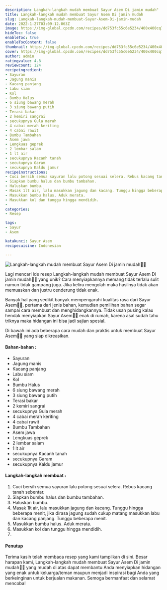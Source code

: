 ```yaml
---
description: Langkah-langkah mudah membuat Sayur Asem Di jamin mudah"
title: Langkah-langkah mudah membuat Sayur Asem Di jamin mudah
slug: Langkah-langkah-mudah-membuat-Sayur-Asem-Di-jamin-mudah
date: 2022-1-27T03:09:12.063Z
image: https://img-global.cpcdn.com/recipes/dd753fc55c6e5234/400x400cq70/photo.jpg
hideToc: false
enableToc: true
enableTocContent: false
thumbnail: https://img-global.cpcdn.com/recipes/dd753fc55c6e5234/400x400cq70/photo.jpg
cover: https://img-global.cpcdn.com/recipes/dd753fc55c6e5234/400x400cq70/photo.jpg
author: admin
ratingvalue: 4.8
reviewcount: 124
recipeingredient:
- Sayuran
- Jagung manis
- Kacang panjang
- Labu siam
- Kol
- Bumbu Halus
- 6 siung bawang merah
- 3 siung bawang putih
- Terasi bakar
- 2 kemiri sangrai
- secukupnya Gula merah
- 4 cabai merah keriting
- 4 cabai rawit
- Bumbu Tambahan
- Asem jawa
- Lengkuas geprek
- 2 lembar salam
- 1 lt air
- secukupnya Kacanh tanah
- secukupnya Garam
- secukupnya Kaldu jamur
recipeinstructions:
- Cuci bersih semua sayuran lalu potong sesuai selera. Rebus kacang tanah sebentar.
- Siapkan bumbu halus dan bumbu tambahan.
- Haluskan bumbu.
- Masak 1lt air, lalu masukkan jagung dan kacang. Tunggu hingga beberapa menit, jika dirasa jagung sudah cukup matang masukkan labu dan kacang panjang. Tunggu beberapa menit.
- Masukkan bumbu halus. Aduk merata.
- Masukkan kol dan tunggu hingga mendidih.
- 
categories:
- Resep

tags:
- Sayur
- Asem

katakunci: Sayur Asem
recipecuisine: Indonesian

---
```


![Langkah-langkah mudah membuat Sayur Asem Di jamin mudah👩‍🍳](https://img-global.cpcdn.com/recipes/dd753fc55c6e5234/400x400cq70/photo.jpg)

Lagi mencari ide resep Langkah-langkah mudah membuat Sayur Asem Di jamin mudah👩‍🍳 yang unik? Cara menyiapkannya memang tidak terlalu sulit namun tidak gampang juga. Jika keliru mengolah maka hasilnya tidak akan memuaskan dan justru cenderung tidak enak.

Banyak hal yang sedikit banyak mempengaruhi kualitas rasa dari Sayur Asem👩‍🍳, pertama dari jenis bahan, kemudian pemilihan bahan segar sampai cara membuat dan menghidangkannya. Tidak usah pusing kalau hendak menyiapkan Sayur Asem👩‍🍳 enak di rumah, karena asal sudah tahu triknya maka hidangan ini bisa jadi sajian spesial.

Di bawah ini ada beberapa cara mudah dan praktis untuk membuat Sayur Asem👩‍🍳 yang siap dikreasikan.

<!--inarticleads1-->

#### Bahan-bahan :

- Sayuran
- Jagung manis
- Kacang panjang
- Labu siam
- Kol
- Bumbu Halus
- 6 siung bawang merah
- 3 siung bawang putih
- Terasi bakar
- 2 kemiri sangrai
- secukupnya Gula merah
- 4 cabai merah keriting
- 4 cabai rawit
- Bumbu Tambahan
- Asem jawa
- Lengkuas geprek
- 2 lembar salam
- 1 lt air
- secukupnya Kacanh tanah
- secukupnya Garam
- secukupnya Kaldu jamur

<!--inarticleads2-->

#### Langkah-langkah membuat :

1. Cuci bersih semua sayuran lalu potong sesuai selera. Rebus kacang tanah sebentar.
1. Siapkan bumbu halus dan bumbu tambahan.
1. Haluskan bumbu.
1. Masak 1lt air, lalu masukkan jagung dan kacang. Tunggu hingga beberapa menit, jika dirasa jagung sudah cukup matang masukkan labu dan kacang panjang. Tunggu beberapa menit.
1. Masukkan bumbu halus. Aduk merata.
1. Masukkan kol dan tunggu hingga mendidih.
1. 

#### Penutup

Terima kasih telah membaca resep yang kami tampilkan di sini. Besar harapan kami, Langkah-langkah mudah membuat Sayur Asem Di jamin mudah👩‍🍳 yang mudah di atas dapat membantu Anda menyiapkan hidangan yang enak untuk keluarga/teman maupun menjadi inspirasi bagi Anda yang berkeinginan untuk berjualan makanan. Semoga bermanfaat dan selamat mencoba!